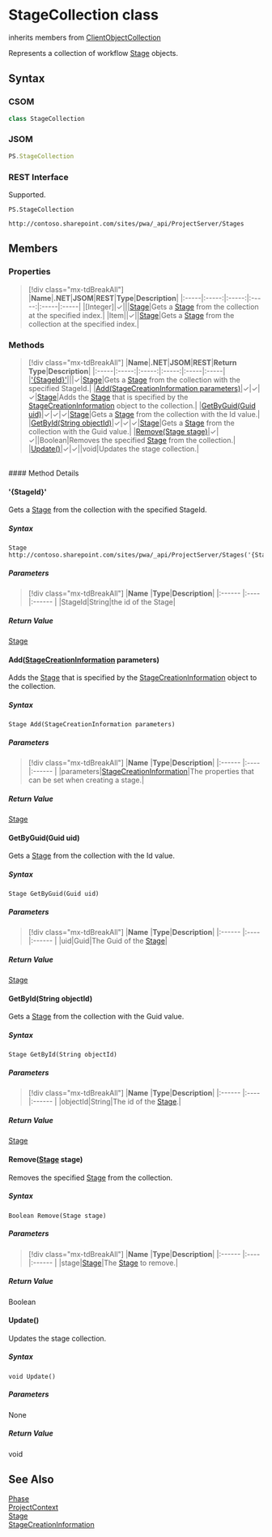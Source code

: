[comment]: # (Name:StageCollection)
[comment]: # (Name:Microsoft.ProjectServer.StageCollection)
[comment]: # (Type:class)
[comment]: # (Status:Verified)

# <a name="name"></a>StageCollection class

inherits members from [ClientObjectCollection<Stage>](https://msdn.microsoft.com/EN-US/library/ee539303)<br/>

<a name="description"></a>Represents a collection of workflow [Stage](Stage.md) objects.

## <a name="syntax"></a>Syntax

### CSOM

```cs
class StageCollection 
```
### JSOM

```javascript
PS.StageCollection
```
### REST Interface

Supported.

```
PS.StageCollection

http://contoso.sharepoint.com/sites/pwa/_api/ProjectServer/Stages
```

## <a name="members"></a>Members

### <a name="properties"></a>Properties
> [!div class="mx-tdBreakAll"]
|**Name**|**.NET**|**JSOM**|**REST**|**Type**|**Description**|
|:-----|:-----:|:-----:|:-----:|:-----|:-----|
|<a name="[Integer]"></a>[Integer]|&#x2713;|||[Stage](Stage.md)|Gets a [Stage](Stage.md) from the collection at the specified index.|
|<a name="Item"></a>Item||&#x2713;||[Stage](Stage.md)|Gets a [Stage](Stage.md) from the collection at the specified index.|

### <a name="methods"></a>Methods
> [!div class="mx-tdBreakAll"]
|**Name**|**.NET**|**JSOM**|**REST**|**Return Type**|**Description**|
|:-----|:-----:|:-----:|:-----:|:-----|:-----|
|[&#39;{StageId}&#39;](#&#39;{StageId}&#39;)|||&#x2713;|[Stage](Stage.md)|Gets a [Stage](Stage.md) from the collection with the specified StageId.|
|[Add(StageCreationInformation parameters)](#Add_[StageCreationInformation]_StageCreationInformation.md__parameters_)|&#x2713;|&#x2713;|&#x2713;|[Stage](Stage.md)|Adds the [Stage](Stage.md) that is specified by the [StageCreationInformation](StageCreationInformation.md) object to the collection.|
|[GetByGuid(Guid uid)](#GetByGuid_Guid_uid_)|&#x2713;|&#x2713;|&#x2713;|[Stage](Stage.md)|Gets a [Stage](Stage.md) from the collection with the Id value.|
|[GetById(String objectId)](#GetById_String_objectId_)|&#x2713;|&#x2713;|&#x2713;|[Stage](Stage.md)|Gets a [Stage](Stage.md) from the collection with the Guid value.|
|[Remove(Stage stage)](#Remove_[Stage]_Stage.md__stage_)|&#x2713;|&#x2713;||Boolean|Removes the specified [Stage](Stage.md) from the collection.|
|[Update()](#Update__)|&#x2713;|&#x2713;||void|Updates the stage collection.|

<br/>
#### Method Details

#### <a name="&#39;{StageId}&#39;"></a>&#39;{StageId}&#39;
 
Gets a [Stage](Stage.md) from the collection with the specified StageId.

##### Syntax

```
Stage http://contoso.sharepoint.com/sites/pwa/_api/ProjectServer/Stages('{StageId}')
```

##### Parameters
> [!div class="mx-tdBreakAll"]
|**Name** |**Type**|**Description**|
|:------ |:----|:------ |
|StageId|String|the id of the Stage|

##### Return Value

[Stage](Stage.md)

#### <a name="Add_[StageCreationInformation]_StageCreationInformation.md__parameters_"></a>Add([StageCreationInformation](StageCreationInformation.md) parameters)
 
Adds the [Stage](Stage.md) that is specified by the [StageCreationInformation](StageCreationInformation.md) object to the collection.

##### Syntax

```
Stage Add(StageCreationInformation parameters)
```

##### Parameters
> [!div class="mx-tdBreakAll"]
|**Name** |**Type**|**Description**|
|:------ |:----|:------ |
|parameters|[StageCreationInformation](StageCreationInformation.md)|The properties that can be set when creating a stage.|

##### Return Value

[Stage](Stage.md)

#### <a name="GetByGuid_Guid_uid_"></a>GetByGuid(Guid uid)
 
Gets a [Stage](Stage.md) from the collection with the Id value.

##### Syntax

```
Stage GetByGuid(Guid uid)
```

##### Parameters
> [!div class="mx-tdBreakAll"]
|**Name** |**Type**|**Description**|
|:------ |:----|:------ |
|uid|Guid|The Guid of the [Stage](Stage.md)|

##### Return Value

[Stage](Stage.md)

#### <a name="GetById_String_objectId_"></a>GetById(String objectId)
 
Gets a [Stage](Stage.md) from the collection with the Guid value.

##### Syntax

```
Stage GetById(String objectId)
```

##### Parameters
> [!div class="mx-tdBreakAll"]
|**Name** |**Type**|**Description**|
|:------ |:----|:------ |
|objectId|String|The id of the [Stage](Stage.md).|

##### Return Value

[Stage](Stage.md)

#### <a name="Remove_[Stage]_Stage.md__stage_"></a>Remove([Stage](Stage.md) stage)
 
Removes the specified [Stage](Stage.md) from the collection.

##### Syntax

```
Boolean Remove(Stage stage)
```

##### Parameters
> [!div class="mx-tdBreakAll"]
|**Name** |**Type**|**Description**|
|:------ |:----|:------ |
|stage|[Stage](Stage.md)|The [Stage](Stage.md) to remove.|

##### Return Value

Boolean

#### <a name="Update__"></a>Update()
 
Updates the stage collection.

##### Syntax

```
void Update()
```

##### Parameters

None

##### Return Value

void

## <a name="seeAlso"></a>See Also

[Phase](Phase.md)<br/>
[ProjectContext](ProjectContext.md)<br/>
[Stage](Stage.md)<br/>
[StageCreationInformation](StageCreationInformation.md)<br/>
